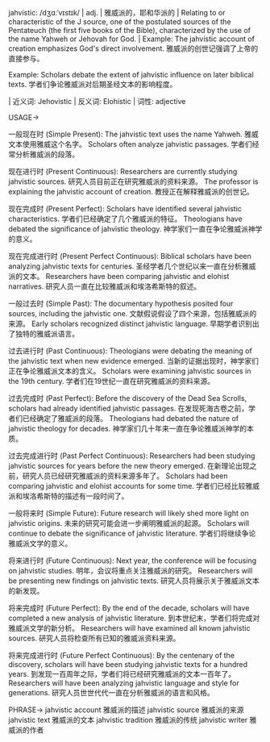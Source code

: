 jahvistic: /dʒɑːˈvɪstɪk/ | adj. | 雅威派的，耶和华派的 | Relating to or characteristic of the J source, one of the postulated sources of the Pentateuch (the first five books of the Bible), characterized by the use of the name Yahweh or Jehovah for God. |  Example:  The jahvistic account of creation emphasizes God's direct involvement.  雅威派的创世记强调了上帝的直接参与。

Example:  Scholars debate the extent of jahvistic influence on later biblical texts.  学者们争论雅威派对后期圣经文本的影响程度。

| 近义词: Jehovistic | 反义词: Elohistic | 词性: adjective


USAGE->

一般现在时 (Simple Present):
The jahvistic text uses the name Yahweh. 雅威文本使用雅威这个名字。
Scholars often analyze jahvistic passages. 学者们经常分析雅威派的段落。

现在进行时 (Present Continuous):
Researchers are currently studying jahvistic sources. 研究人员目前正在研究雅威派的资料来源。
The professor is explaining the jahvistic account of creation. 教授正在解释雅威派的创世记。

现在完成时 (Present Perfect):
Scholars have identified several jahvistic characteristics. 学者们已经确定了几个雅威派的特征。
Theologians have debated the significance of jahvistic theology. 神学家们一直在争论雅威派神学的意义。

现在完成进行时 (Present Perfect Continuous):
Biblical scholars have been analyzing jahvistic texts for centuries. 圣经学者几个世纪以来一直在分析雅威派的文本。
Researchers have been comparing jahvistic and elohist narratives. 研究人员一直在比较雅威派和埃洛希斯特的叙述。

一般过去时 (Simple Past):
The documentary hypothesis posited four sources, including the jahvistic one.  文献假说假设了四个来源，包括雅威派的来源。
Early scholars recognized distinct jahvistic language. 早期学者识别出了独特的雅威派语言。

过去进行时 (Past Continuous):
Theologians were debating the meaning of the jahvistic text when new evidence emerged.  当新的证据出现时，神学家们正在争论雅威派文本的含义。
Scholars were examining jahvistic sources in the 19th century.  学者们在19世纪一直在研究雅威派的资料来源。

过去完成时 (Past Perfect):
Before the discovery of the Dead Sea Scrolls, scholars had already identified jahvistic passages. 在发现死海古卷之前，学者们已经确定了雅威派的段落。
Theologians had debated the nature of jahvistic theology for decades. 神学家们几十年来一直在争论雅威派神学的本质。

过去完成进行时 (Past Perfect Continuous):
Researchers had been studying jahvistic sources for years before the new theory emerged. 在新理论出现之前，研究人员已经研究雅威派的资料来源多年了。
Scholars had been comparing jahvistic and elohist accounts for some time. 学者们已经比较雅威派和埃洛希斯特的描述有一段时间了。


一般将来时 (Simple Future):
Future research will likely shed more light on jahvistic origins. 未来的研究可能会进一步阐明雅威派的起源。
Scholars will continue to debate the significance of jahvistic literature. 学者们将继续争论雅威派文学的意义。


将来进行时 (Future Continuous):
Next year, the conference will be focusing on jahvistic studies. 明年，会议将重点关注雅威派的研究。
Researchers will be presenting new findings on jahvistic texts. 研究人员将展示关于雅威派文本的新发现。


将来完成时 (Future Perfect):
By the end of the decade, scholars will have completed a new analysis of jahvistic literature. 到本世纪末，学者们将完成对雅威派文学的新分析。
Researchers will have examined all known jahvistic sources. 研究人员将检查所有已知的雅威派资料来源。


将来完成进行时 (Future Perfect Continuous):
By the centenary of the discovery, scholars will have been studying jahvistic texts for a hundred years. 到发现一百周年之际，学者们将已经研究雅威派的文本一百年了。
Researchers will have been analyzing jahvistic language and style for generations. 研究人员世世代代一直在分析雅威派的语言和风格。



PHRASE->
jahvistic account  雅威派的描述
jahvistic source  雅威派的来源
jahvistic text  雅威派的文本
jahvistic tradition 雅威派的传统
jahvistic writer  雅威派的作者
